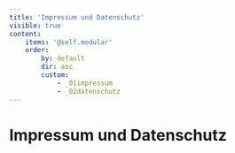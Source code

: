 ```yaml
---
title: 'Impressum und Datenschutz'
visible: true
content:
    items: '@self.modular'
    order:
        by: default
        dir: asc
        custom:
            - _01impressum
            - _02datenschutz
---
```


# Impressum und Datenschutz